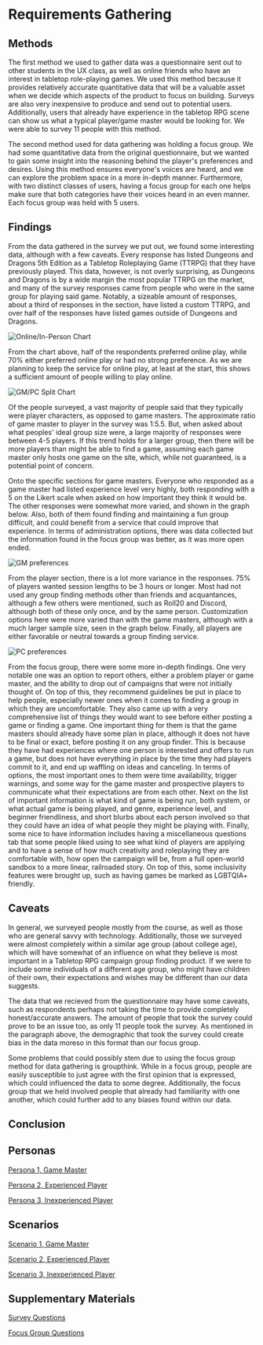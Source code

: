 # Requirements Gathering

## Methods
The first method we used to gather data was a questionnaire sent out to other students in the UX class, as well as online friends who have an interest in tabletop role-playing games.  We used this method because it provides relatively accurate quantitative data that will be a valuable asset when we decide which aspects of the product to focus on building.  Surveys are also very inexpensive to produce and send out to potential users.  Additionally, users that already have experience in the tabletop RPG scene can show us what a typical player/game master would be looking for. We were able to survey 11 people with this method.

The second method used for data gathering was holding a focus group. We had some quantitative data from the original questionnaire, but we wanted to gain some insight into the reasoning behind the player's preferences and desires.  Using this method ensures everyone's voices are heard, and we can explore the problem space in a more in-depth manner. Furthermore, with two distinct classes of users, having a focus group for each one helps make sure that both categories have their voices heard in an even manner. Each focus group was held with 5 users.

## Findings
From the data gathered in the survey we put out, we found some interesting data, although with a few caveats. Every response has listed Dungeons and Dragons 5th Edition as a Tabletop Roleplaying Game (TTRPG) that they have previously played. This data, however, is not overly surprising, as Dungeons and Dragons is by a wide margin the most popular TTRPG on the market, and many of the survey responses came from people who were in the same group for playing said game. Notably, a sizeable amount of responses, about a third of responses in the section, have listed a custom TTRPG, and over half of the responses have listed games outside of Dungeons and Dragons.

![Online/In-Person Chart](https://user-images.githubusercontent.com/72906410/157754992-67ac6d67-3d99-494b-b96c-03094985002f.png)

From the chart above, half of the respondents preferred online play, while 70% either preferred online play or had no strong preference. As we are planning to keep the service for online play, at least at the start, this shows a sufficient amount of people willing to play online.

![GM/PC Split Chart](https://user-images.githubusercontent.com/72906410/157755621-6c37d424-22e1-4195-a554-d10530d703c6.png)

Of the people surveyed, a vast majority of people said that they typically were player characters, as opposed to game masters. The approximate ratio of game master to player in the survey was 1:5.5. But, when asked about what peoples' ideal group size were, a large majority of responses were between 4-5 players. If this trend holds for a larger group, then there will be more players than might be able to find a game, assuming each game master only hosts one game on the site, which, while not guaranteed, is a potential point of concern.

Onto the specific sections for game masters. Everyone who responded as a game master had listed experience level very highly, both responding with a 5 on the Likert scale when asked on how important they think it would be. The other responses were somewhat more varied, and shown in the graph below. Also, both of them found finding and maintaining a fun group difficult, and could benefit from a service that could improve that experience. In terms of administration options, there was data collected but the information found in the focus group was better, as it was more open ended.

![GM preferences](https://user-images.githubusercontent.com/72906410/157797269-5c71dcbc-d5f6-43ec-a578-c2a9c2b0cb50.png)

From the player section, there is a lot more variance in the responses. 75% of players wanted session lengths to be 3 hours or longer. Most had not used any group finding methods other than friends and acquantances, although a few others were mentioned, such as Roll20 and Discord, although both of these only once, and by the same person. Customization options here were more varied than with the game masters, although with a much larger sample size, seen in the graph below. Finally, all players are either favorable or neutral towards a group finding service.

![PC preferences](https://user-images.githubusercontent.com/72906410/157797872-fab07112-d147-4953-ae63-8327c1a7be9d.png)

From the focus group, there were some more in-depth findings. One very notable one was an option to report others, either a problem player or game master, and the ability to drop out of campaigns that were not initially thought of. On top of this, they recommend guidelines be put in place to help people, especially newer ones when it comes to finding a group in which they are uncomfortable. They also came up with a very comprehensive list of things they would want to see before either posting a game or finding a game. One important thing for them is that the game masters should already have some plan in place, although it does not have to be final or exact, before posting it on any group finder. This is because they have had experiences where one person is interested and offers to run a game, but does not have everything in place by the time they had players commit to it, and end up waffling on ideas and canceling. In terms of options, the most important ones to them were time availability, trigger warnings, and some way for the game master and prospective players to communicate what their expectations are from each other. Next on the list of important information is what kind of game is being run, both system, or what actual game is being played, and genre, experience level, and beginner friendliness, and short blurbs about each person involved so that they could have an idea of what people they might be playing with. Finally, some nice to have information includes having a miscellaneous questions tab that some people liked using to see what kind of players are applying and to have a sense of how much creativity and roleplaying they are comfortable with, how open the campaign will be, from a full open-world sandbox to a more linear, railroaded story. On top of this, some inclusivity features were brought up, such as having games be marked as LGBTQIA+ friendly.

## Caveats
In general, we surveyed people mostly from the course, as well as those who are general savvy with technology.  Additionally, those we surveyed were almost completely within a similar age group (about college age), which will have somewhat of an influence on what they believe is most important in a Tabletop RPG campaign group finding product.  If we were to include some individuals of a different age group, who might have children of their own, their expectations and wishes may be different than our data suggests.

The data that we recieved from the questionnaire may have some caveats, such as respondents perhaps not taking the time to provide completely honest/accurate answers.  The amount of people that took the survey could prove to be an issue too, as only 11 people took the survey. As mentioned in the paragraph above, the demographic that took the survey could create bias in the data moreso in this format than our focus group.

Some problems that could possibly stem due to using the focus group method for data gathering is groupthink.  While in a focus group, people are easily susceptible to just agree with the first opinion that is expressed, which could influenced the data to some degree.  Additionally, the focus group that we held involved people that already had familiarity with one another, which could further add to any biases found within our data.

## Conclusion

## Personas
[Persona 1, Game Master](personas/GM.md)

[Persona 2, Experienced Player](personas/experienced_player.md)

[Persona 3, Inexperienced Player](personas/inexperienced_player.md)

## Scenarios
[Scenario 1, Game Master](scenarios/game_master.md)

[Scenario 2, Experienced Player](scenarios/experienced_player.md)

[Scenario 3, Inexperienced Player](scenarios/inexperienced_player.md)


## Supplementary Materials
[Survey Questions](/requirements/supplementary_materials/Looking-For-Game%20User%20Survey%20-%20Google%20Forms.pdf)

[Focus Group Questions](/requirements/supplementary_materials/Focus%20group%20questions.pdf)
